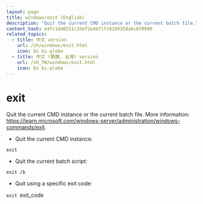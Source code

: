 ```yaml
---
layout: page
title: windows/exit (English)
description: "Quit the current CMD instance or the current batch file."
content_hash: e4fc1d46511c33ef2e4bf1fc818935da6c870990
related_topics:
  - title: 中文 version
    url: /zh/windows/exit.html
    icon: bi bi-globe
  - title: 中文 (繁體, 台灣) version
    url: /zh_TW/windows/exit.html
    icon: bi bi-globe
---
```

# exit

Quit the current CMD instance or the current batch file.
More information: <https://learn.microsoft.com/windows-server/administration/windows-commands/exit>.

- Quit the current CMD instance:

`exit`

- Quit the current batch script:

`exit /b`

- Quit using a specific exit code:

`exit `<span class="tldr-var badge badge-pill bg-dark-lm bg-white-dm text-white-lm text-dark-dm font-weight-bold">exit_code</span>
